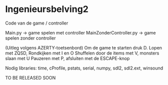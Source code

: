 # Ingenieursbelving2
Code van de game / controller

Main.py -> game spelen met controller
MainZonderController.py -> game spelen zonder controller

(Uitleg volgens AZERTY-toetsenbord)
Om de game te starten druk D.
Lopen met ZQSD, Rondkijken met I en O
Shuffelen door de items met V, monsters slaan met U
Pauzeren met P, afsluiten met de ESCAPE-knop

Nodig libraries: time, cProfile, pstats, serial, numpy, sdl2, sdl2.ext, winsound

TO BE RELEASED SOON
